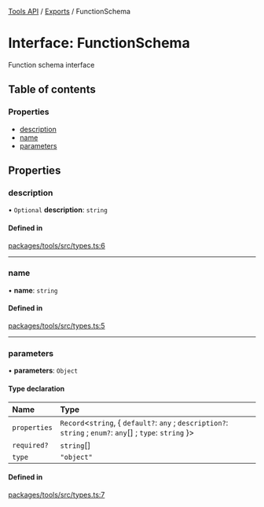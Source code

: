 <!-- 
 ⚠️  AUTO-GENERATED FILE - DO NOT EDIT MANUALLY
 This file is automatically generated by scripts/docs-generator.js
 To make changes, edit the source TypeScript files or update the generator script
-->

[Tools API](../../) / [Exports](../modules) / FunctionSchema

# Interface: FunctionSchema

Function schema interface

## Table of contents

### Properties

- [description](FunctionSchema#description)
- [name](FunctionSchema#name)
- [parameters](FunctionSchema#parameters)

## Properties

### description

• `Optional` **description**: `string`

#### Defined in

[packages/tools/src/types.ts:6](https://github.com/woojubb/robota/blob/b0cf7aa96e615a2c6055b8b6239ad3905ce992d6/packages/tools/src/types.ts#L6)

___

### name

• **name**: `string`

#### Defined in

[packages/tools/src/types.ts:5](https://github.com/woojubb/robota/blob/b0cf7aa96e615a2c6055b8b6239ad3905ce992d6/packages/tools/src/types.ts#L5)

___

### parameters

• **parameters**: `Object`

#### Type declaration

| Name | Type |
| :------ | :------ |
| `properties` | `Record`\<`string`, \{ `default?`: `any` ; `description?`: `string` ; `enum?`: `any`[] ; `type`: `string`  }\> |
| `required?` | `string`[] |
| `type` | ``"object"`` |

#### Defined in

[packages/tools/src/types.ts:7](https://github.com/woojubb/robota/blob/b0cf7aa96e615a2c6055b8b6239ad3905ce992d6/packages/tools/src/types.ts#L7)
